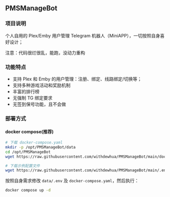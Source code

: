 ## PMSManageBot

### 项目说明

个人自用的 Plex/Emby 用户管理 Telegram 机器人（MiniAPP），一切按照自身喜好设计；

注意：代码很烂很乱，能跑，没动力重构

### 功能特点

- 支持 Plex 和 Emby 的用户管理：注册、绑定、线路绑定/切换等；
- 支持多种游戏活动和奖励机制
- 丰富的排行榜
- 无强制 TG 绑定要求
- 无签到保号功能，且不会做

### 部署方式

#### docker compose(推荐)

```bash
# 下载 docker-compose.yaml
mkdir -p /opt/PMSManageBot/data
cd /opt/PMSManageBot
wget https://raw.githubusercontent.com/withdewhua/PMSManageBot/main/docker-compose.yaml

# 下载示例配置文件
wget https://raw.githubusercontent.com/withdewhua/PMSManageBot/main/.env.example -O data/.env
```

按照自身需求修改 `data/.env` 及 `docker-compose.yaml`，然后执行：

```bash
docker compose up -d
```

